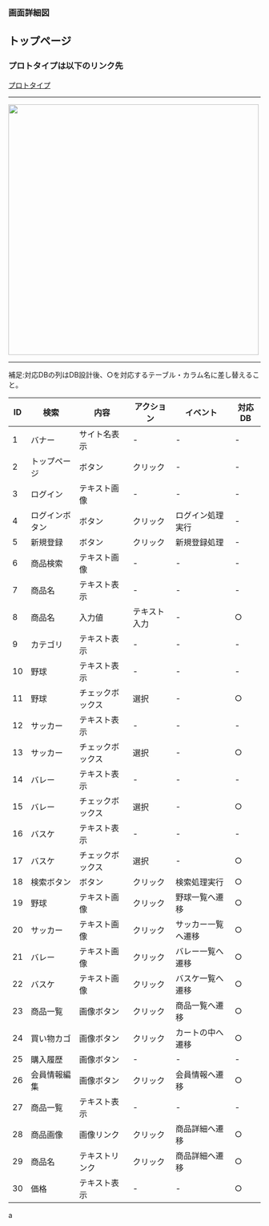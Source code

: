 ### 画面詳細図
## トップページ
### プロトタイプは以下のリンク先
[プロトタイプ](https://www.figma.com/file/36DPETfL3dwzP5NjNW1WZQ/Untitled?node-id=0%3A1)
*****
<img src="toppage.png" width="500">

*****

補足:対応DBの列はDB設計後、○を対応するテーブル・カラム名に差し替えること。

| ID | 検索 | 内容 | アクション | イベント | 対応DB |
|----|-----|-----|---------|--------|-------|
|1|バナー|サイト名表示|-|-|-|
|2|トップページ|ボタン|クリック|-|-|
|3|ログイン|テキスト画像|-|-|-|
|4|ログインボタン|ボタン|クリック|ログイン処理実行|-|
|5|新規登録|ボタン|クリック|新規登録処理|-|
|6|商品検索|テキスト画像|-|-|-|
|7|商品名|テキスト表示|-|-|-|
|8|商品名|入力値|テキスト入力|-|○|
|9|カテゴリ|テキスト表示|-|-|-|
|10|野球|テキスト表示|-|-|-|
|11|野球|チェックボックス|選択|-|○|
|12|サッカー|テキスト表示|-|-|-|
|13|サッカー|チェックボックス|選択|-|○|
|14|バレー|テキスト表示|-|-|-|
|15|バレー|チェックボックス|選択|-|○|
|16|バスケ|テキスト表示|-|-|-|
|17|バスケ|チェックボックス|選択|-|○|
|18|検索ボタン|ボタン|クリック|検索処理実行|○|
|19|野球|テキスト画像|クリック|野球一覧へ遷移|○|
|20|サッカー|テキスト画像|クリック|サッカー一覧へ遷移|○|
|21|バレー|テキスト画像|クリック|バレー一覧へ遷移|○|
|22|バスケ|テキスト画像|クリック|バスケ一覧へ遷移|○|
|23|商品一覧|画像ボタン|クリック|商品一覧へ遷移|○|
|24|買い物カゴ|画像ボタン|クリック|カートの中へ遷移|○|
|25|購入履歴|画像ボタン|-|-|-|
|26|会員情報編集|画像ボタン|クリック|会員情報へ遷移|○|
|27|商品一覧|テキスト表示|-|-|-|
|28|商品画像|画像リンク|クリック|商品詳細へ遷移|○|
|29|商品名|テキストリンク|クリック|商品詳細へ遷移|○|
|30|価格|テキスト表示|-|-|○|
a
